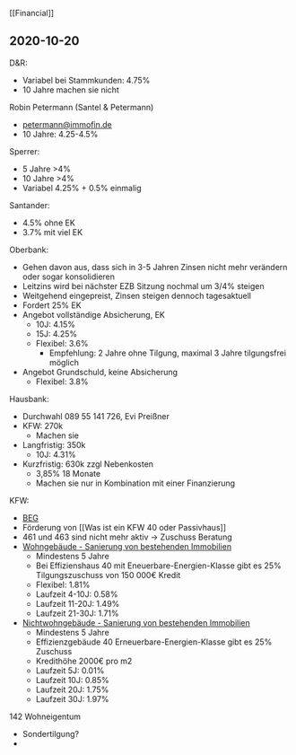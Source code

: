 [[Financial]]


## 2020-10-20

D&R:
- Variabel bei Stammkunden: 4.75%
- 10 Jahre machen sie nicht

Robin Petermann (Santel & Petermann)
- petermann@immofin.de
- 10 Jahre: 4.25-4.5%

Sperrer:
- 5 Jahre >4%
- 10 Jahre >4%
- Variabel 4.25% + 0.5% einmalig

Santander:
- 4.5% ohne EK
- 3.7% mit viel EK

Oberbank:
- Gehen davon aus, dass sich in 3-5 Jahren Zinsen nicht mehr verändern oder sogar konsolidieren
- Leitzins wird bei nächster EZB Sitzung nochmal um 3/4% steigen
- Weitgehend eingepreist, Zinsen steigen dennoch tagesaktuell
- Fordert 25% EK
- Angebot vollständige Absicherung, EK
	- 10J: 4.15%
	- 15J: 4.25%
	- Flexibel: 3.6%
		- Empfehlung: 2 Jahre ohne Tilgung, maximal 3 Jahre tilgungsfrei möglich
- Angebot Grundschuld, keine Absicherung
	- Flexibel: 3.8%

Hausbank:
- Durchwahl 089 55 141 726, Evi Preißner
- KFW: 270k
	- Machen sie
- Langfristig: 350k
	- 10J: 4.31%
- Kurzfristig: 630k zzgl Nebenkosten
	- 3,85% 18 Monate
	- Machen sie nur in Kombination mit einer Finanzierung



KFW:
- [BEG](https://www.kfw.de/inlandsfoerderung/Bundesf%C3%B6rderung-f%C3%BCr-effiziente-Geb%C3%A4ude/)
- Förderung von [[Was ist ein KFW 40 oder Passivhaus]]
- 461 und 463 sind nicht mehr aktiv -> Zuschuss Beratung
- [Wohngebäude - Sanierung von bestehenden Immobilien](<https://www.kfw.de/inlandsfoerderung/Privatpersonen/Bestehende-Immobilie/F%C3%B6rderprodukte/Bundesf%C3%B6rderung-f%C3%BCr-effiziente-Geb%C3%A4ude-Wohngeb%C3%A4ude-Kredit-(261-262)/>)
	- Mindestens 5 Jahre
	- Bei Effizienshaus 40 mit Eneuerbare-Energien-Klasse gibt es 25% Tilgungszuschuss von 150 000€ Kredit
	- Flexibel: 1.81%
	- Laufzeit 4-10J: 0.58%
	- Laufzeit 11-20J: 1.49%
	- Laufzeit 21-30J: 1.71%
- [Nichtwohngebäude - Sanierung von bestehenden Immobilien](<https://www.kfw.de/inlandsfoerderung/Unternehmen/Energie-und-Umwelt/F%C3%B6rderprodukte/Bundesf%C3%B6rderung-f%C3%BCr-effiziente-Geb%C3%A4ude-Nichtwohngeb%C3%A4ude-Kredit-(263)/>)
	- Mindestens 5 Jahre
	- Effizienzgebäude 40 Erneuerbare-Energien-Klasse gibt es 25% Zuschuss
	- Kredithöhe 2000€ pro m2
	- Laufzeit 5J: 0.01%
	- Laufzeit 10J: 0.85%
	- Laufzeit 20J: 1.75%
	- Laufzeit 30J: 1.97%


142 Wohneigentum
- Sondertilgung?
- 